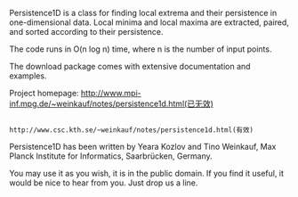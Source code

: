 Persistence1D is a class for finding local extrema and their persistence 
in one-dimensional data. Local minima and local maxima are extracted, 
paired, and sorted according to their persistence.

The code runs in O(n log n) time, where n is the number of input points.

The download package comes with extensive documentation and examples.

Project homepage: http://www.mpi-inf.mpg.de/~weinkauf/notes/persistence1d.html(已无效)

                  http://www.csc.kth.se/~weinkauf/notes/persistence1d.html(有效)

Persistence1D has been written by Yeara Kozlov and Tino Weinkauf, Max Planck 
Institute for Informatics, Saarbrücken, Germany. 

You may use it as you wish, it is in the public domain. If you find it useful, 
it would be nice to hear from you. Just drop us a line.

